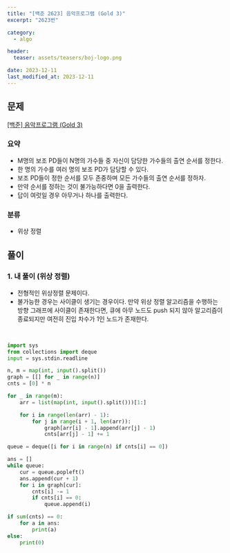 ```yaml
---
title: "[백준 2623] 음악프로그램 (Gold 3)"
excerpt: "2623번"

category:
  - algo

header:
  teaser: assets/teasers/boj-logo.png

date: 2023-12-11
last_modified_at: 2023-12-11
---
```


## 문제

[[백준] 음악프로그램 (Gold 3)](https://www.acmicpc.net/problem/2623)

### 요약

- M명의 보조 PD들이 N명의 가수들 중 자신이 담당한 가수들의 출연 순서를 정한다.
- 한 명의 가수를 여러 명의 보조 PD가 담당할 수 있다.
- 보조 PD들이 정한 순서를 모두 존중하며 모든 가수들의 출연 순서를 정하자.
- 만약 순서를 정하는 것이 불가능하다면 0을 출력한다.
- 답이 여럿일 경우 아무거나 하나를 출력한다.

### 분류

- 위상 정렬

## 풀이

### 1. 내 풀이 (위상 정렬)

- 전형적인 위상정렬 문제이다.
- 불가능한 경우는 사이클이 생기는 경우이다. 만약 위상 정렬 알고리즘을 수행하는 방향 그래프에 사이클이 존재한다면, 큐에 아무 노드도 push 되지 않아 알고리즘이 종료되지만 여전히 진입 차수가 1인 노드가 존재한다.

<br>

```python
import sys
from collections import deque
input = sys.stdin.readline

n, m = map(int, input().split())
graph = [[] for _ in range(n)]
cnts = [0] * n

for _ in range(m):
    arr = list(map(int, input().split()))[1:]

    for i in range(len(arr) - 1):
        for j in range(i + 1, len(arr)):
            graph[arr[i] - 1].append(arr[j] - 1)
            cnts[arr[j] - 1] += 1

queue = deque([i for i in range(n) if cnts[i] == 0])

ans = []
while queue:
    cur = queue.popleft()
    ans.append(cur + 1)
    for i in graph[cur]:
        cnts[i] -= 1
        if cnts[i] == 0:
            queue.append(i)

if sum(cnts) == 0:
    for a in ans:
        print(a)
else:
    print(0)


```
